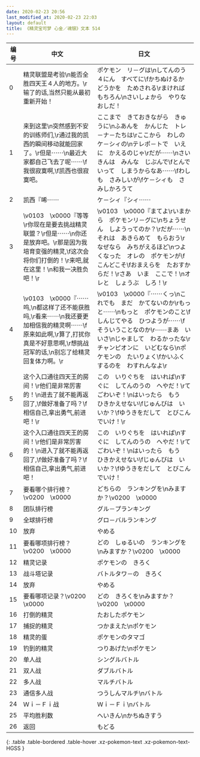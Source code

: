 ```yaml
---
date: 2020-02-23 20:56
last_modified_at: 2020-02-23 22:03
layout: default
title: 《精灵宝可梦 心金／魂银》文本 514
---
```

| 编号 | 中文 | 日文 |
| ---- | ---- | ---- |
| 0 | 精灵联盟是考验\n能否全胜四天王４人的地方。\r输了的话,当然只能从最初重新开始！ | ポケモン　リ－グは\nしてんのう　４にん　すべてに\fかちぬけるか　どうかを　ためされる\rまければ　もちろん\nさいしょから　やりなおしだ！ |
| 1 | 来到这里\n突然感到不安的训练师们,\r通过我的凯西的瞬间移动就能回家了。\r但是⋯⋯\n最近大家都自己飞去了呢⋯⋯\f我很寂寞啊,\f凯西也很寂寞吧。 | ここまで　きておきながら　きゅうに\nふあんを　かんじた　トレ－ナ－たちは\rここから　わしの　ケ－シィの\nテレポ－トで　いえに　かえるのじゃ\rだが⋯⋯\nさいきんは　みんな　じぶんで\fとんでいって　しまうからなあ⋯⋯\fわしも　さみしいが\fケ－シィも　さみしかろうて |
| 2 | 凯西『唏⋯⋯ | ケ－シィ『シィ⋯⋯ |
| 3 | \v0103　\x0000『等等\r你现在是要去挑战精灵联盟？\r但是⋯⋯\n你还是放弃吧。\r那是因为我培育变强的精灵,\f这次会将你们打倒的！\r来吧,就在这里！\n和我一决胜负吧！\r | \v0103　\x0000『まてよ\rいまから　ポケモンリ－グに\nちょうせん　しようってのか？\rだが⋯⋯\nそれは　あきらめて　もらおう\rなぜなら　みちがえるほど\nつよくなった　オレの　ポケモンが\fこんどこそ\fおまえらを　たおすからだ！\rさあ　いま　ここで！\nオレと　しょうぶ　しろ！\r |
| 4 | \v0103　\x0000『⋯⋯呜,\n都这样了还不能获胜吗,\r看来⋯⋯\n我还要更加相信我的精灵啊⋯⋯\f原来如此啊,\r算了,打扰你真是不好意思啊,\r想挑战冠军的话,\n别忘了给精灵回复体力啊。\r | \v0103　\x0000『⋯⋯くっ\nこれでも　まだ　かてないのか\rもっと⋯⋯\nもっと　ポケモンのこと\fしんじてやる　ひつようが⋯⋯\fそういうことなのか\r⋯⋯まあ　いいさ\nじゃまして　わるかったな\rチャンピオンに　いどむなら\nポケモンの　たいりょく\fかいふくするのを　わすれんなよ\r |
| 5 | 这个入口通往四天王的房间！\r他们是非常厉害的！\n进去了就不能再返回了,\f做好准备了吗？\f相信自己,拿出勇气,前进吧！\r | この　いりぐちを　はいれば\nすぐに　してんのうの　へやだ！\rてごわいぞ！\nはいったら　もう　ひきかえせない\fじゅんびは　いいか？\fゆうきをだして　とびこんでいけ！\r |
| 6 | 这个入口通往四天王的房间！\r他们是非常厉害的！\n进入了就不能再返回了,\f做好准备了吗？\f相信自己,拿出勇气,前进吧！ | この　いりぐちを　はいれば\nすぐに　してんのうの　へやだ！\rてごわいぞ！\nはいったら　もう　ひきかえせない\fじゅんびは　いいか？\fゆうきをだして　とびこんでいけ！ |
| 7 | 要看哪个排行榜？\v0200　\x0000 | どちらの　ランキングを\nみますか？\v0200　\x0000 |
| 8 | 团队排行榜 | グル－プランキング |
| 9 | 全球排行榜 | グロ－バルランキング |
| 10 | 放弃 | やめる |
| 11 | 要看哪项排行榜？\v0200　\x0000 | どの　しゅるいの　ランキングを\nみますか？\v0200　\x0000 |
| 12 | 精灵记录 | ポケモンの　きろく |
| 13 | 战斗塔记录 | バトルタワ－の　きろく |
| 14 | 放弃 | やめる |
| 15 | 要看哪项记录？\v0200　\x0000 | どの　きろくを\nみますか？\v0200　\x0000 |
| 16 | 打倒的精灵 | たおしたポケモン |
| 17 | 捕捉的精灵 | つかまえた\nポケモン |
| 18 | 精灵的蛋 | ポケモンのタマゴ |
| 19 | 钓到的精灵 | つりあげた\nポケモン |
| 20 | 单人战 | シングルバトル |
| 21 | 双人战 | ダブルバトル |
| 22 | 多人战 | マルチバトル |
| 23 | 通信多人战 | つうしんマルチ\nバトル |
| 24 | Ｗｉ－Ｆｉ战 | Ｗｉ－Ｆｉ\nバトル |
| 25 | 平均胜利数 | へいきん\nかちぬきすう |
| 26 | 返回 | もどる |
{: .table .table-bordered .table-hover .xz-pokemon-text .xz-pokemon-text-HGSS }